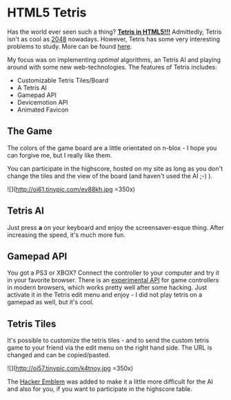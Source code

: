 # HTML5 Tetris

Has the world ever seen such a thing? [**Tetris in HTML5!!!**](http://www.xarg.org/project/tetris/) Admittedly, Tetris isn't as cool as [2048](http://gabrielecirulli.github.io/2048/) nowadays. However, Tetris has some very interesting problems to study. More can be found [here](http://www.colinfahey.com/tetris/tetris.html).

My focus was on implementing *optimal* algorithms, an Tetris AI and playing around with some new web-technologies. The features of Tetris includes:

* Customizable Tetris Tiles/Board
* A Tetris AI
* Gamepad API
* Devicemotion API
* Animated Favicon

The Game
---
The colors of the game board are a little orientated on n-blox - I hope you can forgive me, but I really like them.

You can participate in the highscore, hosted on my site as long as you don't change the tiles and the view of the board (and haven't used the AI ;-) ).

![](http://oi61.tinypic.com/ev88kh.jpg =350x)


Tetris AI
---
Just press **a** on your keyboard and enjoy the screensaver-esque thing. After increasing the speed, it's much more fun.

Gamepad API
---
You got a PS3 or XBOX? Connect the controller to your computer and try it in your favorite browser. There is an [experimental API](http://www.w3.org/TR/2014/WD-gamepad-20140225/) for game controllers in modern browsers, which works pretty well after some hacking. Just activate it in the Tetris edit menu and enjoy - I did not play tetris on a gamepad as well, but it's cool.


Tetris Tiles
---
It's possible to customize the tetris tiles - and to send the custom tetris game to your friend via the edit menu on the right hand side. The URL is changed and can be copied/pasted.

![](http://oi57.tinypic.com/k4tnoy.jpg =350x)

The [Hacker Emblem](http://www.catb.org/hacker-emblem/) was added to make it a little more difficult for the AI and also for you, if you want to participate in the highscore table.

